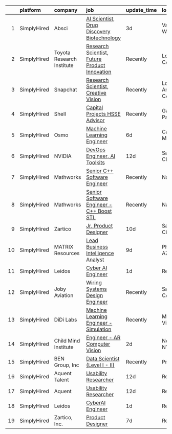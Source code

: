 

|    | platform    | company                   | job                                                                                                                                                           | update_time   | location           |
|---:|:------------|:--------------------------|:--------------------------------------------------------------------------------------------------------------------------------------------------------------|:--------------|:-------------------|
|  1 | SimplyHired | Absci                     | [AI Scientist, Drug Discovery Biotechnology](https://www.simplyhired.com/job/KMFWpoy9NjV1xeWhGW3vwMmwSyd6sYPYcjKCkGNxNExwdx9SIlxFhg?q=generative+engineer)    | 3d            | Vancouver, WA      |
|  2 | SimplyHired | Toyota Research Institute | [Research Scientist, Future Product Innovation](https://www.simplyhired.com/job/Yn9pIHcXt7nU-Jn5rVqJBMY8hEd_3qeuTEoHpgCMzEpzXIHzc_nGiA?q=generative+engineer) | Recently      | Los Altos, CA      |
|  3 | SimplyHired | Snapchat                  | [Research Scientist, Creative Vision](https://www.simplyhired.com/job/SbdBBzpLHsE1dd427kbs3S2o9mVmJyDeBrJzE7xW0_hTHteeEPOBJw?q=generative+engineer)           | Recently      | Los Angeles, CA    |
|  4 | SimplyHired | Shell                     | [Capital Projects HSSE Advisor](https://www.simplyhired.com/job/DmJFuMAuFTcAh6ILI6GbxJG1vtIHqMP-9W9OauuQ1dzX7E7M5xAN7A?q=generative+engineer)                 | Recently      | Galena Park, TX    |
|  5 | SimplyHired | Osmo                      | [Machine Learning Engineer](https://www.simplyhired.com/job/6TG2RLUnOFItU4LTSMatHKGdAya-AUsUBxW6x5n9fv6r1aBA1-Yhcg?q=generative+engineer)                     | 6d            | Cambridge, MA      |
|  6 | SimplyHired | NVIDIA                    | [DevOps Engineer, AI Toolkits](https://www.simplyhired.com/job/ReUq-YajEsBVgaUB7SD0qoMqWEA_z2qcyAaLVMVGzdcwX1zMvLCPUA?q=generative+engineer)                  | 12d           | Santa Clara, CA    |
|  7 | SimplyHired | Mathworks                 | [Senior C++ Software Engineer](https://www.simplyhired.com/job/dwdXkE_8ssH1Zc0i2plZZdy24kyOQHJkNZ4que5g_8RpYUe97rqkAw?q=generative+engineer)                  | Recently      | Natick, MA         |
|  8 | SimplyHired | Mathworks                 | [Senior Software Engineer - C++ Boost STL](https://www.simplyhired.com/job/V1kucpOsE3Tvo4eoS9um2K7yGKf97jaR2FypeSImETT5G7UKsclOsg?q=generative+engineer)      | Recently      | Natick, MA         |
|  9 | SimplyHired | Zartico                   | [Jr. Product Designer](https://www.simplyhired.com/job/nmMctxanMZHASwHPAKbEf_z0drYGRsWEo6gpCA-NYuoi-XzTB8SGfg?q=generative+engineer)                          | 10d           | Salt Lake City, UT |
| 10 | SimplyHired | MATRIX Resources          | [Lead Business Intelligence Analyst](https://www.simplyhired.com/job/r9836chwRDq4tvmAnGBSNprO2ivIpLcaR2tbR8PeDsk9yULgaLLhIA?q=generative+engineer)            | 9d            | Phoenix, AZ        |
| 11 | SimplyHired | Leidos                    | [Cyber AI Engineer](https://www.simplyhired.com/job/hTtNgtnfk9OhRWNYMDF6Z8tM9Hckc-2rJTUTmlY6Eg73cjrzOTYehg?q=generative+engineer)                             | 1d            | Remote             |
| 12 | SimplyHired | Joby Aviation             | [Wiring Systems Design Engineer](https://www.simplyhired.com/job/6d8NmxhUjNvSc1gqZ73DGNquJW2c6AUwS5XQquWE-xJ5UHQAjOrm_Q?q=generative+engineer)                | Recently      | Santa Cruz, CA     |
| 13 | SimplyHired | DiDi Labs                 | [Machine Learning Engineer - Simulation](https://www.simplyhired.com/job/0FIFJ4YUalf3s40eXZAFHstJJzH20E2rQROkdnoUTMS249LqvIcPrw?q=generative+engineer)        | Recently      | Mountain View, CA  |
| 14 | SimplyHired | Child Mind Institute      | [Engineer - AR Computer Vision](https://www.simplyhired.com/job/UmeI_6Wreb3btcTDQgj0BL8lb4UhDxZD0bx47DdqaY6kxlTVvyZIqw?q=generative+engineer)                 | 2d            | New York, NY       |
| 15 | SimplyHired | BEN Group, Inc            | [Data Scientist (Level I - II)](https://www.simplyhired.com/job/wPxJhjNcRPJz-AfHCSQStSs-wdo6nG-bWPbzdrDJM7zH8fMnaA3jsw?q=generative+engineer)                 | Recently      | Provo, UT          |
| 16 | SimplyHired | Aquent Talent             | [Usability Researcher](https://www.simplyhired.com/job/tJa36YOKgGgwXK4xO3qHKKNrQjOttLMIgvOHZNepgpcdNdm7Jls_Pw?q=generative+engineer)                          | 12d           | Remote             |
| 17 | SimplyHired | Aquent                    | [Usability Researcher](https://www.simplyhired.com/job/28cK6uPqNRwkoej9ZdnVCVUI65x8O7e_Rq2XwoSKm28kJ7PMVoVrxw?q=generative+engineer)                          | 12d           | Remote             |
| 18 | SimplyHired | Leidos                    | [CyberAI Engineer](https://www.simplyhired.com/job/6dc9eKaHCa7KGnoWfygJMQuVQ8BKEzqcPJOGaoEC-frrrjUFfB1rVg?q=generative+engineer)                              | 1d            | Remote             |
| 19 | SimplyHired | Zartico, Inc.             | [Product Designer](https://www.simplyhired.com/job/5B-wy9egwpbkc7SZRH1vZS_C0IVpEFP3vQw-sYn_KPAIaBxbnG6gAg?q=generative+engineer)                              | 7d            | Remote             |